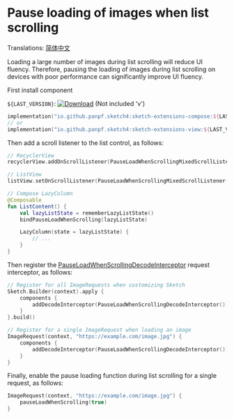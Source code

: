 # Pause loading of images when list scrolling

Translations: [简体中文](pause_load_when_scrolling.zh.md)

Loading a large number of images during list scrolling will reduce UI fluency. Therefore, pausing
the loading of images during list scrolling on devices with poor performance can significantly
improve UI fluency.

First install component

`${LAST_VERSION}`: [![Download][version_icon]][version_link] (Not included 'v')

```kotlin
implementation("io.github.panpf.sketch4:sketch-extensions-compose:${LAST_VERSION}")
// or
implementation("io.github.panpf.sketch4:sketch-extensions-view:${LAST_VERSION}")
```

Then add a scroll listener to the list control, as follows:

```kotlin
// RecyclerView
recyclerView.addOnScrollListener(PauseLoadWhenScrollingMixedScrollListener())

// ListView
listView.setOnScrollListener(PauseLoadWhenScrollingMixedScrollListener())

// Compose LazyColumn
@Composable
fun ListContent() {
    val lazyListState = rememberLazyListState()
    bindPauseLoadWhenScrolling(lazyListState)

    LazyColumn(state = lazyListState) {
        // ...
    }
}
```

Then register the [PauseLoadWhenScrollingDecodeInterceptor] request interceptor, as follows:

```kotlin
// Register for all ImageRequests when customizing Sketch
Sketch.Builder(context).apply {
    components {
        addDecodeInterceptor(PauseLoadWhenScrollingDecodeInterceptor())
    }
}.build()

// Register for a single ImageRequest when loading an image
ImageRequest(context, "https://example.com/image.jpg") {
    components {
        addDecodeInterceptor(PauseLoadWhenScrollingDecodeInterceptor())
    }
}
```

Finally, enable the pause loading function during list scrolling for a single request, as follows:

```kotlin
ImageRequest(context, "https://example.com/image.jpg") {
    pauseLoadWhenScrolling(true)
}
```

[version_icon]: https://img.shields.io/maven-central/v/io.github.panpf.sketch4/sketch-singleton

[version_link]: https://repo1.maven.org/maven2/io/github/panpf/sketch4/

[Sketch]: ../sketch-core/src/commonMain/kotlin/com/github/panpf/sketch/Sketch.common.kt

[ImageRequest]: ../sketch-core/src/commonMain/kotlin/com/github/panpf/sketch/request/ImageRequest.common.kt

[PauseLoadWhenScrollingDecodeInterceptor]: ../sketch-extensions-core/src/commonMain/kotlin/com/github/panpf/sketch/request/PauseLoadWhenScrollingDecodeInterceptor.kt